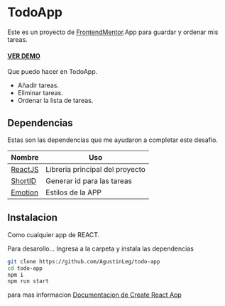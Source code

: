# TodoApp
Este es un proyecto de [FrontendMentor](https://www.frontendmentor.io/challenges).App para guardar y ordenar mis tareas.
#### [VER DEMO](https://todo-app-620af2.netlify.app)

Que puedo hacer en TodoApp.
- Añadir tareas.
- Eliminar tareas.
- Ordenar la lista de tareas.

## Dependencias
Estas son las dependencias que me ayudaron a completar este desafio.

| Nombre | Uso |
| ------ | ------ |
| [ReactJS](https://reactjs.org/) | Libreria principal del proyecto |
| [ShortID ](https://www.npmjs.com/package/shortid) | Generar id para las tareas |
| [Emotion](https://emotion.sh/docs/introduction) | Estilos de la APP |


## Instalacion

Como cualquier app de REACT.

Para desarollo...
Ingresa a la carpeta y instala las dependencias

```sh
git clone https://github.com/AgustinLeg/todo-app
cd todo-app
npm i
npm run start
```

para mas informacion [Documentacion de Create React App](https://create-react-app.dev/docs/getting-started/)

